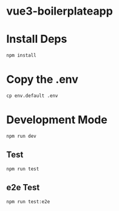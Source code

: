 # vue3-boilerplateapp


# Install Deps
`npm install`

# Copy the .env 
`cp env.default .env`


# Development Mode
`npm run dev`


## Test 
`npm run test`


## e2e Test 

`npm run test:e2e`



